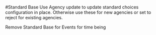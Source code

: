 #Standard Base
Use Agency update to update standard choices configuration in place.  Otherwise use these for new agencies or set to reject for existing agencies.

Remove Standard Base for Events for time being
